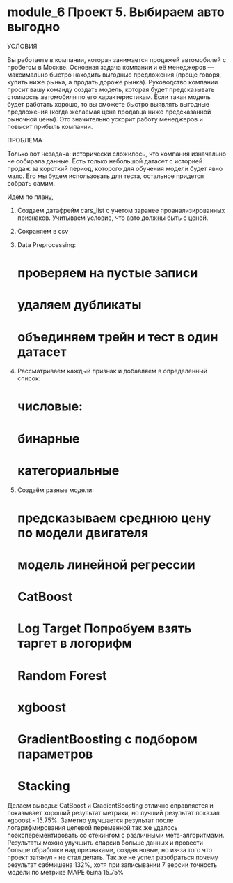 # module_6 Проект 5. Выбираем авто выгодно

УСЛОВИЯ

Вы работаете в компании, которая занимается продажей автомобилей с пробегом в Москве. 
Основная задача компании и её менеджеров — максимально быстро находить выгодные предложения (проще говоря, купить ниже рынка, а продать дороже рынка). 
Руководство компании просит вашу команду создать модель, которая будет предсказывать стоимость автомобиля по его характеристикам.
Если такая модель будет работать хорошо, то вы сможете быстро выявлять выгодные предложения (когда желаемая цена продавца ниже предсказанной рыночной цены). 
Это значительно ускорит работу менеджеров и повысит прибыль компании.

ПРОБЛЕМА

Только вот незадача: исторически сложилось, что компания изначально не собирала данные. 
Есть только небольшой датасет с историей продаж за короткий период, которого для обучения модели будет явно мало. 
Его мы будем использовать для теста, остальное придется собрать самим.

Идем по плану,
1. Создаем датафрейм cars_list с учетом заранее проанализированных признаков. Учитываем условие, что авто должны быть с ценой.
2. Сохраняем в csv
3. Data Preprocessing:
	# проверяем на пустые записи
	# удаляем дубликаты
	# объединяем трейн и тест в один датасет
	
4. Рассматриваем каждый признак и добавляем в определенный список:
	# числовые:
	# бинарные
	# категориальные

5. Создаём разные модели:
	# предсказываем среднюю цену по модели двигателя
	# модель линейной регрессии
	# CatBoost
	# Log Target Попробуем взять таргет в логорифм
	# Random Forest
	# xgboost
	# GradientBoosting с подбором параметров
	# Stacking
	
Делаем выводы:
CatBoost и GradientBoosting отлично справляется и показывает хороший результат метрики, но лучший результат показал xgboost - 15.75%.
Заметно улучшается результат после логарифмирования целевой переменной
так же удалось поэксперементировать со стекингом с различными мета-алгоритмами.
Результаты можно улучшить спарсив больше данных и провести больше обработки над признаками, создав новые, но из-за того что проект затянул - не стал делать. 
Так же не успел разобраться почему результат сабмишена 132%, хотя при записывании 7 версии точность модели по метрике MAPE была 15.75%